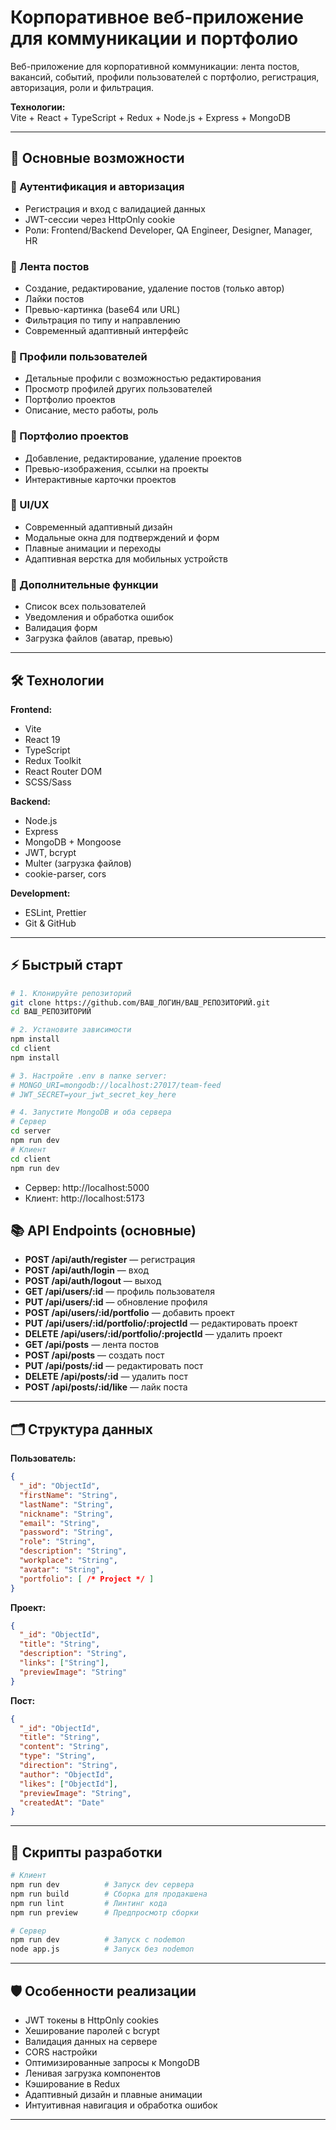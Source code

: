 # Корпоративное веб-приложение для коммуникации и портфолио

Веб-приложение для корпоративной коммуникации: лента постов, вакансий, событий, профили пользователей с портфолио, регистрация, авторизация, роли и фильтрация.

**Технологии:**  
Vite + React + TypeScript + Redux + Node.js + Express + MongoDB

---

## 🚀 Основные возможности

### 🔐 Аутентификация и авторизация
- Регистрация и вход с валидацией данных
- JWT-сессии через HttpOnly cookie
- Роли: Frontend/Backend Developer, QA Engineer, Designer, Manager, HR

### 📝 Лента постов
- Создание, редактирование, удаление постов (только автор)
- Лайки постов
- Превью-картинка (base64 или URL)
- Фильтрация по типу и направлению
- Современный адаптивный интерфейс

### 👤 Профили пользователей
- Детальные профили с возможностью редактирования
- Просмотр профилей других пользователей
- Портфолио проектов
- Описание, место работы, роль

### 💼 Портфолио проектов
- Добавление, редактирование, удаление проектов
- Превью-изображения, ссылки на проекты
- Интерактивные карточки проектов

### 🎨 UI/UX
- Современный адаптивный дизайн
- Модальные окна для подтверждений и форм
- Плавные анимации и переходы
- Адаптивная верстка для мобильных устройств

### 🔧 Дополнительные функции
- Список всех пользователей
- Уведомления и обработка ошибок
- Валидация форм
- Загрузка файлов (аватар, превью)

---

## 🛠️ Технологии

**Frontend:**
- Vite
- React 19
- TypeScript
- Redux Toolkit
- React Router DOM
- SCSS/Sass

**Backend:**
- Node.js
- Express
- MongoDB + Mongoose
- JWT, bcrypt
- Multer (загрузка файлов)
- cookie-parser, cors

**Development:**
- ESLint, Prettier
- Git & GitHub

---

## ⚡ Быстрый старт

```bash
# 1. Клонируйте репозиторий
git clone https://github.com/ВАШ_ЛОГИН/ВАШ_РЕПОЗИТОРИЙ.git
cd ВАШ_РЕПОЗИТОРИЙ

# 2. Установите зависимости
npm install
cd client
npm install

# 3. Настройте .env в папке server:
# MONGO_URI=mongodb://localhost:27017/team-feed
# JWT_SECRET=your_jwt_secret_key_here

# 4. Запустите MongoDB и оба сервера
# Сервер
cd server
npm run dev
# Клиент
cd client
npm run dev
```

- Сервер: http://localhost:5000  
- Клиент: http://localhost:5173

## 📚 API Endpoints (основные)

- **POST /api/auth/register** — регистрация
- **POST /api/auth/login** — вход
- **POST /api/auth/logout** — выход
- **GET /api/users/:id** — профиль пользователя
- **PUT /api/users/:id** — обновление профиля
- **POST /api/users/:id/portfolio** — добавить проект
- **PUT /api/users/:id/portfolio/:projectId** — редактировать проект
- **DELETE /api/users/:id/portfolio/:projectId** — удалить проект
- **GET /api/posts** — лента постов
- **POST /api/posts** — создать пост
- **PUT /api/posts/:id** — редактировать пост
- **DELETE /api/posts/:id** — удалить пост
- **POST /api/posts/:id/like** — лайк поста

---

## 🗂️ Структура данных

**Пользователь:**
```json
{
  "_id": "ObjectId",
  "firstName": "String",
  "lastName": "String",
  "nickname": "String",
  "email": "String",
  "password": "String",
  "role": "String",
  "description": "String",
  "workplace": "String",
  "avatar": "String",
  "portfolio": [ /* Project */ ]
}
```

**Проект:**
```json
{
  "_id": "ObjectId",
  "title": "String",
  "description": "String",
  "links": ["String"],
  "previewImage": "String"
}
```

**Пост:**
```json
{
  "_id": "ObjectId",
  "title": "String",
  "content": "String",
  "type": "String",
  "direction": "String",
  "author": "ObjectId",
  "likes": ["ObjectId"],
  "previewImage": "String",
  "createdAt": "Date"
}
```

---

## 📝 Скрипты разработки

```bash
# Клиент
npm run dev          # Запуск dev сервера
npm run build        # Сборка для продакшена
npm run lint         # Линтинг кода
npm run preview      # Предпросмотр сборки

# Сервер
npm run dev          # Запуск с nodemon
node app.js          # Запуск без nodemon
```

---

## 🛡️ Особенности реализации

- JWT токены в HttpOnly cookies
- Хеширование паролей с bcrypt
- Валидация данных на сервере
- CORS настройки
- Оптимизированные запросы к MongoDB
- Ленивая загрузка компонентов
- Кэширование в Redux
- Адаптивный дизайн и плавные анимации
- Интуитивная навигация и обработка ошибок

---

